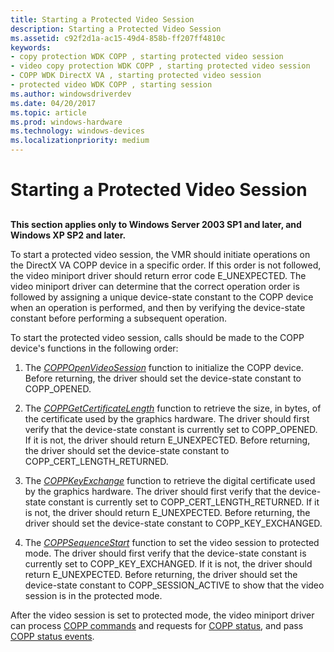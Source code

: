 ```yaml
---
title: Starting a Protected Video Session
description: Starting a Protected Video Session
ms.assetid: c92f2d1a-ac15-49d4-858b-ff207ff4810c
keywords:
- copy protection WDK COPP , starting protected video session
- video copy protection WDK COPP , starting protected video session
- COPP WDK DirectX VA , starting protected video session
- protected video WDK COPP , starting session
ms.author: windowsdriverdev
ms.date: 04/20/2017
ms.topic: article
ms.prod: windows-hardware
ms.technology: windows-devices
ms.localizationpriority: medium
---
```


# Starting a Protected Video Session


## <span id="ddk_starting_a_protected_video_session_gg"></span><span id="DDK_STARTING_A_PROTECTED_VIDEO_SESSION_GG"></span>


**This section applies only to Windows Server 2003 SP1 and later, and Windows XP SP2 and later.**

To start a protected video session, the VMR should initiate operations on the DirectX VA COPP device in a specific order. If this order is not followed, the video miniport driver should return error code E\_UNEXPECTED. The video miniport driver can determine that the correct operation order is followed by assigning a unique device-state constant to the COPP device when an operation is performed, and then by verifying the device-state constant before performing a subsequent operation.

To start the protected video session, calls should be made to the COPP device's functions in the following order:

1.  The [*COPPOpenVideoSession*](https://msdn.microsoft.com/library/windows/hardware/ff539650) function to initialize the COPP device. Before returning, the driver should set the device-state constant to COPP\_OPENED.

2.  The [*COPPGetCertificateLength*](https://msdn.microsoft.com/library/windows/hardware/ff539644) function to retrieve the size, in bytes, of the certificate used by the graphics hardware. The driver should first verify that the device-state constant is currently set to COPP\_OPENED. If it is not, the driver should return E\_UNEXPECTED. Before returning, the driver should set the device-state constant to COPP\_CERT\_LENGTH\_RETURNED.

3.  The [*COPPKeyExchange*](https://msdn.microsoft.com/library/windows/hardware/ff539646) function to retrieve the digital certificate used by the graphics hardware. The driver should first verify that the device-state constant is currently set to COPP\_CERT\_LENGTH\_RETURNED. If it is not, the driver should return E\_UNEXPECTED. Before returning, the driver should set the device-state constant to COPP\_KEY\_EXCHANGED.

4.  The [*COPPSequenceStart*](https://msdn.microsoft.com/library/windows/hardware/ff540421) function to set the video session to protected mode. The driver should first verify that the device-state constant is currently set to COPP\_KEY\_EXCHANGED. If it is not, the driver should return E\_UNEXPECTED. Before returning, the driver should set the device-state constant to COPP\_SESSION\_ACTIVE to show that the video session is in the protected mode.

After the video session is set to protected mode, the video miniport driver can process [COPP commands](copp-commands.md) and requests for [COPP status](copp-status.md), and pass [COPP status events](copp-status-events.md).

 

 





